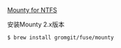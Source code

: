 [Mounty for NTFS](https://mounty.app/#)



安装Mounty 2.x版本

```shell
$ brew install gromgit/fuse/mounty
```
